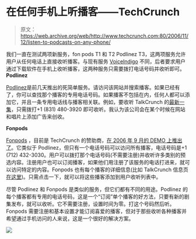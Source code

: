 # 在任何手机上听播客——TechCrunch

> 原文：<https://web.archive.org/web/http://www.techcrunch.com:80/2006/11/12/listen-to-podcasts-on-any-phone/>

我们一直在测试两项新服务，fon pods T1 和 T2 Podlinez T3，这两项服务允许用户从任何电话上直接收听播客。与现有服务 [VoiceIndigo](https://web.archive.org/web/20220818160457/http://www.voiceindigo.com/) 不同，后者要求用户通过下载软件在手机上收听播客，这两种服务只需要拨打电话号码并收听即可。
 **Podlinez**

[](https://web.archive.org/web/20220818160457/http://www.podlinez.com/)[Podlinez](https://web.archive.org/web/20220818160457/http://www.podlinez.com/)是前几天推出的死简单服务。请访问该网站并搜索播客。如果已经有了，你可以查找那个播客的专用电话号码。如果播客不包括在内，任何人都可以添加它，并且一条专用电话线与播客相关联。例如，要收听 TalkCrunch 的[最新一集](https://web.archive.org/web/20220818160457/http://www.talkcrunch.com/2006/10/31/reddit-acquired-interview-with-founders/)，只需拨打+1 (831) 480-3920 即可收听。我认为该公司会在某个时候在网站和唱片上添加广告来创收。

 **Fonpods**

 [](https://web.archive.org/web/20220818160457/http://www.fonpods.com/) [Fonpods](https://web.archive.org/web/20220818160457/http://www.fonpods.com/) ，目前是 TechCrunch 的赞助商，[在 2006 年 9 月的 DEMO 上推出了](https://web.archive.org/web/20220818160457/http://www.fonpods.com/release-01.aspx)。它类似于 Podlinez，但只有一个电话号码可以访问所有播客，电话号码是+1 (712) 432-3030。用户可以拨打那个电话号码(不需要注册)并收听许多类别的预选内容。注册用户也可以订阅播客，如果他们用注册了该服务的电话打进来，就可以访问特定的内容。Fonpods 也有每个播客的详细信息(比如 TalkCrunch 信息页[在这里](https://web.archive.org/web/20220818160457/http://www.fonpods.com/series.aspx?podcastid=324))。只需点击一下，就可以将这些播客添加到用户收听列表中。

尽管 Podlinez 和 Fonpods 是类似的服务，但它们都有不同的用途。Podlinez 的每个播客都有专用的电话号码，这是一个“订阅”单个播客的好方法，只要有新的剧集发布，就可以收听。它不需要注册，设置时间为零。打这个号码然后听。Fonpods 需要注册和基本设置才能订阅喜爱的播客，但对于那些收听各种播客并希望通过手机访问的人来说，这是一个很好的解决方案。

![](img/0fed5e72d887015596dcf5c6fe21f60c.png)
